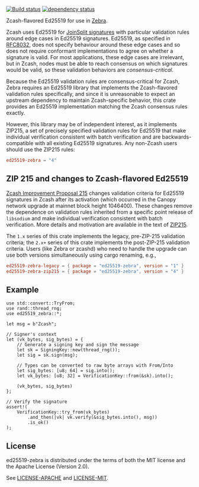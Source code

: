 [![Build status](https://github.com/ZcashFoundation/ed25519-zebra/actions/workflows/main.yml/badge.svg?branch=main)](https://github.com/ZcashFoundation/ed25519-zebra/actions/workflows/main.yml?query=branch%3Amain)
[![dependency status](https://deps.rs/repo/github/ZcashFoundation/ed25519-zebra/status.svg)](https://deps.rs/repo/github/ZcashFoundation/ed25519-zebra)

Zcash-flavored Ed25519 for use in [Zebra][zebra].

Zcash uses Ed25519 for [JoinSplit signatures][zcash_protocol_jssig] with
particular validation rules around edge cases in Ed25519 signatures.  Ed25519,
as specified in [RFC8032], does not specify behaviour around these edge cases
and so does not require conformant implementations to agree on whether a
signature is valid.  For most applications, these edge cases are irrelevant,
but in Zcash, nodes must be able to reach consensus on which signatures would
be valid, so these validation behaviors are *consensus-critical*.

Because the Ed25519 validation rules are consensus-critical for Zcash, Zebra
requires an Ed25519 library that implements the Zcash-flavored validation rules
specifically, and since it is unreasonable to expect an upstream dependency to
maintain Zcash-specific behavior, this crate provides an Ed25519 implementation
matching the Zcash consensus rules exactly.

However, this library may be of independent interest, as it implements
ZIP215, a set of precisely specified validation rules for Ed25519 that make
individual verification consistent with batch verification and are
backwards-compatible with all existing Ed25519 signatures. Any non-Zcash users
should use the ZIP215 rules:
```toml
ed25519-zebra = "4"
```

## ZIP 215 and changes to Zcash-flavored Ed25519

[Zcash Improvement Proposal 215][ZIP215] changes validation criteria for
Ed25519 signatures in Zcash after its activation (which occurred in the
Canopy network upgrade at mainnet block height 1046400). These changes remove
the dependence on validation rules inherited from a specific point release of
`libsodium` and make individual verification consistent with batch
verification. More details and motivation are available in the text of [ZIP215].

The `1.x` series of this crate implements the legacy, pre-ZIP-215 validation
criteria; the `2.x+` series of this crate implements the post-ZIP-215
validation criteria.  Users (like Zebra or zcashd) who need to handle the
upgrade can use both versions simultaneously using cargo renaming, e.g.,
```toml
ed25519-zebra-legacy = { package = "ed25519-zebra", version = "1" }
ed25519-zebra-zip215 = { package = "ed25519-zebra", version = "4" }
```

## Example

```
use std::convert::TryFrom;
use rand::thread_rng;
use ed25519_zebra::*;

let msg = b"Zcash";

// Signer's context
let (vk_bytes, sig_bytes) = {
    // Generate a signing key and sign the message
    let sk = SigningKey::new(thread_rng());
    let sig = sk.sign(msg);

    // Types can be converted to raw byte arrays with From/Into
    let sig_bytes: [u8; 64] = sig.into();
    let vk_bytes: [u8; 32] = VerificationKey::from(&sk).into();

    (vk_bytes, sig_bytes)
};

// Verify the signature
assert!(
    VerificationKey::try_from(vk_bytes)
        .and_then(|vk| vk.verify(&sig_bytes.into(), msg))
        .is_ok()
);
```

## License

ed25519-zebra is distributed under the terms of both the MIT license
and the Apache License (Version 2.0).

See [LICENSE-APACHE](LICENSE-APACHE) and [LICENSE-MIT](LICENSE-MIT).


[zcash_protocol_jssig]: https://zips.z.cash/protocol/protocol.pdf#concretejssig
[RFC8032]: https://tools.ietf.org/html/rfc8032
[zebra]: https://github.com/ZcashFoundation/zebra
[ZIP215]: https://zips.z.cash/zip-0215
